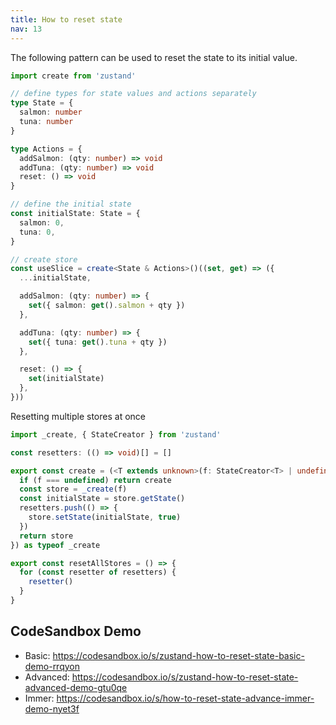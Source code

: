 ```yaml
---
title: How to reset state
nav: 13
---
```


The following pattern can be used to reset the state to its initial value.

```ts
import create from 'zustand'

// define types for state values and actions separately
type State = {
  salmon: number
  tuna: number
}

type Actions = {
  addSalmon: (qty: number) => void
  addTuna: (qty: number) => void
  reset: () => void
}

// define the initial state
const initialState: State = {
  salmon: 0,
  tuna: 0,
}

// create store
const useSlice = create<State & Actions>()((set, get) => ({
  ...initialState,

  addSalmon: (qty: number) => {
    set({ salmon: get().salmon + qty })
  },

  addTuna: (qty: number) => {
    set({ tuna: get().tuna + qty })
  },

  reset: () => {
    set(initialState)
  },
}))
```

Resetting multiple stores at once

```ts
import _create, { StateCreator } from 'zustand'

const resetters: (() => void)[] = []

export const create = (<T extends unknown>(f: StateCreator<T> | undefined) => {
  if (f === undefined) return create
  const store = _create(f)
  const initialState = store.getState()
  resetters.push(() => {
    store.setState(initialState, true)
  })
  return store
}) as typeof _create

export const resetAllStores = () => {
  for (const resetter of resetters) {
    resetter()
  }
}
```

## CodeSandbox Demo

- Basic: https://codesandbox.io/s/zustand-how-to-reset-state-basic-demo-rrqyon
- Advanced: https://codesandbox.io/s/zustand-how-to-reset-state-advanced-demo-gtu0qe
- Immer: https://codesandbox.io/s/how-to-reset-state-advance-immer-demo-nyet3f
